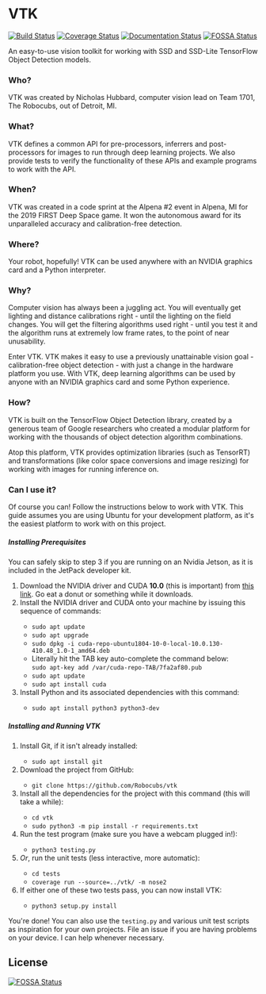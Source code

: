 # VTK

[![Build Status](https://travis-ci.com/Robocubs/vtk.svg?branch=master)](https://travis-ci.com/Robocubs/vtk)
[![Coverage Status](https://coveralls.io/repos/github/Robocubs/vtk/badge.svg?branch=master)](https://coveralls.io/github/Robocubs/vtk?branch=master)
[![Documentation Status](https://readthedocs.org/projects/vtk/badge/?version=latest)](https://vtk.readthedocs.io/en/latest/?badge=latest)
[![FOSSA Status](https://app.fossa.io/api/projects/git%2Bgithub.com%2FRobocubs%2Fvtk.svg?type=shield)](https://app.fossa.io/projects/git%2Bgithub.com%2FRobocubs%2Fvtk?ref=badge_shield)

An easy-to-use vision toolkit for working with SSD and SSD-Lite TensorFlow Object Detection models.

### Who?

VTK was created by Nicholas Hubbard, computer vision lead on Team 1701, The Robocubs, out of Detroit, MI.

### What?

VTK defines a common API for pre-processors, inferrers and post-processors for images to run through deep learning projects. We also provide tests to verify the functionality of these APIs and example programs to work with the API.

### When?

VTK was created in a code sprint at the Alpena #2 event in Alpena, MI for the 2019 FIRST Deep Space game. It won the autonomous award for its unparalleled accuracy and calibration-free detection.

### Where?

Your robot, hopefully! VTK can be used anywhere with an NVIDIA graphics card and a Python interpreter.

### Why?

Computer vision has always been a juggling act. You will eventually get lighting and distance calibrations right - until the lighting on the field changes. You will get the filtering algorithms used right - until you test it and the algorithm runs at extremely low frame rates, to the point of near unusability.

Enter VTK. VTK makes it easy to use a previously unattainable vision goal - calibration-free object detection - with just a change in the hardware platform you use. With VTK, deep learning algorithms can be used by anyone with an NVIDIA graphics card and some Python experience.

### How?

VTK is built on the TensorFlow Object Detection library, created by a generous team of Google researchers who created a modular platform for working with the thousands of object detection algorithm combinations.

Atop this platform, VTK provides optimization libraries (such as TensorRT) and transformations (like color space conversions and image resizing) for working with images for running inference on.

### Can I use it?

Of course you can! Follow the instructions below to work with VTK. This guide assumes you are using Ubuntu for your development platform, as it's the easiest platform to work with on this project.

##### Installing Prerequisites

You can safely skip to step 3 if you are running on an Nvidia Jetson, as it is included in the JetPack developer kit.

<ol>
	<li>Download the NVIDIA driver and CUDA <b>10.0</b> (this is important) from <a href="https://developer.nvidia.com/compute/cuda/10.0/Prod/local_installers/cuda-repo-ubuntu1804-10-0-local-10.0.130-410.48_1.0-1_amd64">this link</a>. Go eat a donut or something while it downloads.</li>
	<li>Install the NVIDIA driver and CUDA onto your machine by issuing this sequence of commands:</li>
	<ul>
		<li><code>sudo apt update</code></li>
		<li><code>sudo apt upgrade</code></li>
		<li><code>sudo dpkg -i cuda-repo-ubuntu1804-10-0-local-10.0.130-410.48_1.0-1_amd64.deb</code></li>
		<li>Literally hit the TAB key auto-complete the command below: <br><code>sudo apt-key add /var/cuda-repo-TAB/7fa2af80.pub</code></li>
		<li><code>sudo apt update</code></li>
		<li><code>sudo apt install cuda</code></li>
	</ul>
	<li>Install Python and its associated dependencies with this command:</li>
	<ul>
		<li><code>sudo apt install python3 python3-dev</code></li>
	</ul>
</ol>

##### Installing and Running VTK

<ol>
	<li>Install Git, if it isn't already installed:</li>
	<ul>
		<li><code>sudo apt install git</code></li>
	</ul>
	<li>Download the project from GitHub:</li>
	<ul>
		<li><code>git clone https://github.com/Robocubs/vtk</code></li>
	</ul>
	<li>Install all the dependencies for the project with this command (this will take a while):</li>
	<ul>
		<li><code>cd vtk</code></li>
		<li><code>sudo python3 -m pip install -r requirements.txt</code></li>
	</ul>
	<li>Run the test program (make sure you have a webcam plugged in!):</li>
	<ul>
		<li><code>python3 testing.py</code></li>
	</ul>
	<li><i>Or</i>, run the unit tests (less interactive, more automatic):</li>
	<ul>
		<li><code>cd tests</code></li>
		<li><code>coverage run --source=../vtk/ -m nose2</code></li>
	</ul>
	<li>If either one of these two tests pass, you can now install VTK:</li>
	<ul>
		<li><code>python3 setup.py install</code></li>
	</ul>
</ol>

You're done! You can also use the `testing.py` and various unit test scripts as inspiration for your own projects. File an issue if you are having problems on your device. I can help whenever necessary.


## License
[![FOSSA Status](https://app.fossa.io/api/projects/git%2Bgithub.com%2FRobocubs%2Fvtk.svg?type=large)](https://app.fossa.io/projects/git%2Bgithub.com%2FRobocubs%2Fvtk?ref=badge_large)